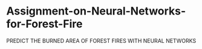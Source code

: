 # Assignment-on-Neural-Networks-for-Forest-Fire

PREDICT THE BURNED AREA OF FOREST FIRES WITH NEURAL NETWORKS

